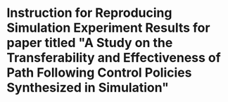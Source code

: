 # Instruction for Reproducing Simulation Experiment Results for paper titled "A Study on the Transferability and Effectiveness of Path Following Control Policies Synthesized in Simulation"

